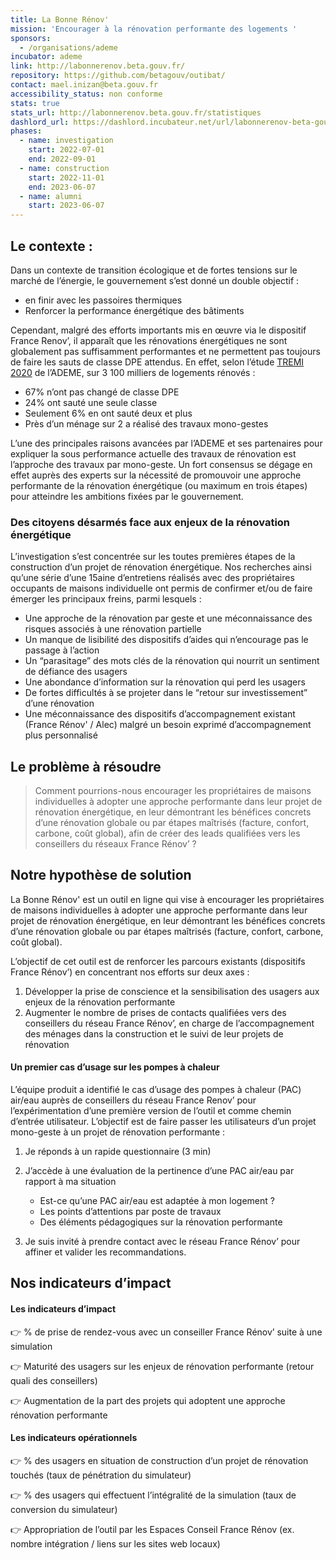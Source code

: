 ```yaml
---
title: La Bonne Rénov'
mission: 'Encourager à la rénovation performante des logements '
sponsors:
  - /organisations/ademe
incubator: ademe
link: http://labonnerenov.beta.gouv.fr/
repository: https://github.com/betagouv/outibat/
contact: mael.inizan@beta.gouv.fr
accessibility_status: non conforme
stats: true
stats_url: http://labonnerenov.beta.gouv.fr/statistiques
dashlord_url: https://dashlord.incubateur.net/url/labonnerenov-beta-gouv-fr
phases:
  - name: investigation
    start: 2022-07-01
    end: 2022-09-01
  - name: construction
    start: 2022-11-01
    end: 2023-06-07
  - name: alumni
    start: 2023-06-07
---
```

## Le contexte : 

Dans un contexte de transition écologique et de fortes tensions sur le marché de l’énergie, le gouvernement s’est donné un double objectif : 

* en finir avec les passoires thermiques
* Renforcer la performance énergétique des bâtiments

Cependant, malgré des efforts importants mis en œuvre via le dispositif France Renov’, il apparaît que les rénovations énergétiques ne sont globalement pas suffisamment performantes et ne permettent pas toujours de faire les sauts de classe DPE attendus. En effet, selon l’étude [TREMI 2020](https://www.statistiques.developpement-durable.gouv.fr/enquete-sur-les-travaux-de-renovation-energetique-dans-les-maisons-individuelles-tremi) de l’ADEME, sur 3 100 milliers de logements rénovés :

* 67% n’ont pas changé de classe DPE
* 24% ont sauté une seule classe 
* Seulement 6% en ont sauté deux et plus
* Près d’un ménage sur 2 a réalisé des travaux mono-gestes

L’une des principales raisons avancées par l’ADEME et ses partenaires pour expliquer la sous performance actuelle des travaux de rénovation est l’approche des travaux par mono-geste. Un fort consensus se dégage en effet auprès des experts sur la nécessité de promouvoir une approche performante de la rénovation énergétique (ou maximum en trois étapes) pour atteindre les ambitions fixées par le gouvernement. 

### Des citoyens désarmés face aux enjeux de la rénovation énergétique

L’investigation s’est concentrée sur les toutes premières étapes de la construction d’un projet de rénovation énergétique. Nos recherches ainsi qu’une série d’une 15aine d’entretiens réalisés avec des propriétaires occupants de maisons individuelle ont permis de confirmer et/ou de faire émerger les principaux freins, parmi lesquels : 

* Une approche de la rénovation par geste et une méconnaissance des risques associés à une rénovation partielle
* Un manque de lisibilité des dispositifs d’aides qui n’encourage pas le passage à l’action
* Un “parasitage” des mots clés de la rénovation qui nourrit un sentiment de défiance des usagers 
* Une abondance d’information sur la rénovation qui perd les usagers
* De fortes difficultés à se projeter dans le “retour sur investissement” d’une rénovation
* Une méconnaissance des dispositifs d’accompagnement existant (France Rénov' / Alec) malgré un besoin exprimé d’accompagnement plus personnalisé

## Le problème à résoudre

> Comment pourrions-nous encourager les propriétaires de maisons individuelles à adopter une approche performante dans leur projet de rénovation énergétique, en leur démontrant les bénéfices concrets d’une rénovation globale ou par étapes maîtrisés (facture, confort, carbone, coût global), afin de créer des leads qualifiées vers les conseillers du réseaux France Rénov’ ?

## Notre hypothèse de solution 

La Bonne Rénov' est un outil en ligne qui vise à encourager les propriétaires de maisons individuelles à adopter une approche performante dans leur projet de rénovation énergétique, en leur démontrant les bénéfices concrets d’une rénovation globale ou par étapes maîtrisés (facture, confort, carbone, coût global).

L’objectif de cet outil est de renforcer les parcours existants (dispositifs France Rénov’) en concentrant nos efforts sur deux axes : 

1. Développer la prise de conscience et la sensibilisation des usagers aux enjeux de la rénovation performante
2. Augmenter le nombre de prises de contacts qualifiées vers des conseillers du réseau France Rénov’, en charge de l’accompagnement des ménages dans la construction et le suivi de leur projets de rénovation

#### Un premier cas d’usage sur les pompes à chaleur 

L’équipe produit a identifié le cas d’usage des pompes à chaleur (PAC) air/eau auprès de conseillers du réseau France Renov’ pour l’expérimentation d’une première version de l’outil et comme chemin d’entrée utilisateur. L’objectif est de faire passer les utilisateurs d’un projet mono-geste à un projet de rénovation performante : 

1. Je réponds à un rapide questionnaire (3 min) 
2. J’accède à une évaluation de la pertinence d’une PAC air/eau par rapport à ma situation 

   * Est-ce qu’une PAC air/eau est adaptée à mon logement ?
   * Les points d’attentions par poste de travaux
   * Des éléments pédagogiques sur la rénovation performante
3. Je suis invité à prendre contact avec le réseau France Rénov’ pour affiner et valider les recommandations.



## Nos indicateurs d’impact

#### Les indicateurs d’impact

👉 % de prise de rendez-vous avec un conseiller France Rénov’ suite à une simulation

👉 Maturité des usagers sur les enjeux de rénovation performante (retour quali des conseillers)

👉 Augmentation de la part des projets qui adoptent une approche rénovation performante

#### Les indicateurs opérationnels

👉 % des usagers en situation de construction d’un projet de rénovation touchés (taux de pénétration du simulateur) 

👉 % des usagers qui effectuent l’intégralité de la simulation (taux de conversion du simulateur) 

👉 Appropriation de l’outil par les Espaces Conseil France Rénov (ex. nombre intégration / liens sur les sites web locaux)